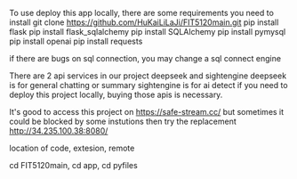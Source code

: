 To use deploy this app locally, there are some requirements you need to install
git clone https://github.com/HuKaiLiLaJi/FIT5120main.git
pip install flask
pip install flask_sqlalchemy
pip install SQLAlchemy
pip install pymysql
pip install openai
pip install requests

if there are bugs on sql connection, you may change a sql connect engine

There are 2 api services in our project
deepseek and sightengine
deepseek is for general chatting or summary
sightengine is for ai detect
if you need to deploy this project locally, buying those apis is necessary.

It's good to access this project on https://safe-stream.cc/
but sometimes it could be blocked by some instutions
then try the replacement http://34.235.100.38:8080/

location of code, extesion, remote

cd FIT5120main, cd app, cd pyfiles